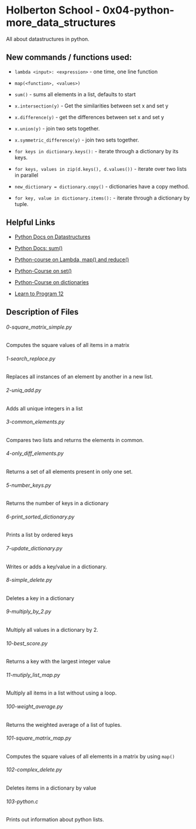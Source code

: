 # Holberton School - 0x04-python-more_data_structures

All about datastructures in python.


## New commands / functions used:

* ``lambda <input>: <expression>`` - one time, one line function

* ``map(<function>, <values>)``

* ``sum()`` - sums all elements in a list, defaults to start

* ``x.intersection(y)`` - Get the similarities between set x and set y

* ``x.difference(y)`` - get the differences between set x and set y

* ``x.union(y)`` - join two sets together.

* ``x.symmetric_difference(y)`` - join two sets together.

* ``for keys in dictionary.keys():`` - iterate through a dictionary by its keys.

* ``for keys, values in zip(d.keys(), d.values())`` - iterate over two lists in parallel

* ``new_dictionary = dictionary.copy()`` - dictionaries have a copy method.

* ``for key, value in dictionary.items():`` - iterate through a dictionary by tuple.


## Helpful Links

* [Python Docs on Datastructures](https://docs.python.org/3.4/tutorial/datastructures.html)

* [Python Docs: sum()](https://docs.python.org/3.4/library/functions.html#sum)

* [Python-course on Lambda, map() and reduce()](http://www.python-course.eu/python3_lambda.php)

* [Python-Course on set()](http://www.python-course.eu/python3_sets_frozensets.php)

* [Python-Course on dictionaries](http://www.python-course.eu/python3_dictionaries.php)

* [Learn to Program 12](https://www.youtube.com/watch?v=1GAC6KQUPeg)


## Description of Files

<h6>0-square_matrix_simple.py</h6>

Computes the square values of all items in a matrix


<h6>1-search_replace.py</h6>

Replaces all instances of an element by another in a new list.


<h6>2-uniq_add.py</h6>

Adds all unique integers in a list


<h6>3-common_elements.py</h6>

Compares two lists and returns the elements in common.


<h6>4-only_diff_elements.py</h6>

Returns a set of all elements present in only one set.


<h6>5-number_keys.py</h6>

Returns the number of keys in a dictionary


<h6>6-print_sorted_dictionary.py</h6>

Prints a list by ordered keys


<h6>7-update_dictionary.py</h6>

Writes or adds a key/value in a dictionary.


<h6>8-simple_delete.py</h6>

Deletes a key in a dictionary


<h6>9-multiply_by_2.py</h6>

Multiply all values in a dictionary by 2.


<h6>10-best_score.py</h6>

Returns a key with the largest integer value


<h6>11-mutiply_list_map.py</h6>

Multiply all items in a list without using a loop.


<h6>100-weight_average.py</h6>

Returns the weighted average of a list of tuples.


<h6>101-square_matrix_map.py</h6>

Computes the square values of all elements in a matrix by using ``map()``


<h6>102-complex_delete.py</h6>

Deletes items in a dictionary by value


<h6>103-python.c</h6>

Prints out information about python lists.

